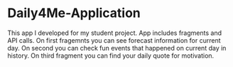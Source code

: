 # Daily4Me-Application
This app I developed for my student project. App includes fragments and API calls. On first fragemnts you can see forecast information for current day. On second you can check fun events 
that happened on current day in history. On third fragment you can find your daily quote for motivation.
